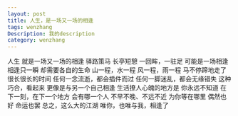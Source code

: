 ```yaml
---
layout: post 
title: 人生，是一场又一场的相逢
tags: wenzhang
Description: 我的description
category: wenzhang
---
```



人生
就是一场又一场的相逢
驿路策马
长亭短憩
一回眸，一驻足
可能是一场相逢
相逢只一瞬
却需要各自的生命
山一程，水一程
风一程，雨一程
马不停蹄地走了很长很长的时间
任何一念流逝，都会插件而过
任何一脚迷乱，都会无缘错失
这种巧合，看起来
更像是与另一个自己相逢
生活撩人心魄的地方是
你永远不知道
在下一刻，在下一个地方
会有哪一个人
不早不晚、不远不近
为你等在哪里
偶然也好
命运也罢
总之，这么大的江湖
唯你，也唯与我，相逢了